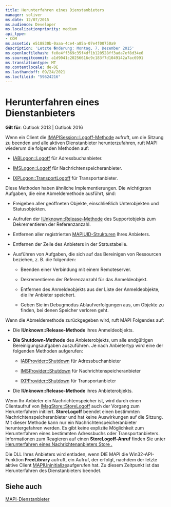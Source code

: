 ```yaml
---
title: Herunterfahren eines Dienstanbieters
manager: soliver
ms.date: 12/07/2015
ms.audience: Developer
ms.localizationpriority: medium
api_type:
- COM
ms.assetid: e518830b-0aaa-4ce4-a85a-07e4f00750a9
description: 'Letzte �nderung: Montag, 7. Dezember 2015'
ms.openlocfilehash: fe0e4ff369c35f4df1b120528ff3ada7ef8d34e6
ms.sourcegitcommit: a1d9041c20256616c9c183f7d1049142a7ac6991
ms.translationtype: MT
ms.contentlocale: de-DE
ms.lasthandoff: 09/24/2021
ms.locfileid: "59624216"
---
```

# <a name="shutting-down-a-service-provider"></a>Herunterfahren eines Dienstanbieters

 
  
**Gilt für**: Outlook 2013 | Outlook 2016 
  
Wenn ein Client die [IMAPISession::Logoff-Methode](imapisession-logoff.md) aufruft, um die Sitzung zu beenden und alle aktiven Dienstanbieter herunterzufahren, ruft MAPI wiederum die folgenden Methoden auf: 
  
- [IABLogon::Logoff](iablogon-logoff.md) für Adressbuchanbieter. 
    
- [IMSLogon::Logoff](imslogon-logoff.md) für Nachrichtenspeicheranbieter. 
    
- [IXPLogon::TransportLogoff](ixplogon-transportlogoff.md) für Transportanbieter. 
    
Diese Methoden haben ähnliche Implementierungen. Die wichtigsten Aufgaben, die eine Abmeldemethode ausführt, sind:
  
- Freigeben aller geöffneten Objekte, einschließlich Unterobjekten und Statusobjekten.
    
- Aufrufen der [IUnknown::Release-Methode](https://msdn.microsoft.com/library/4b494c6f-f0ee-4c35-ae45-ed956f40dc7a%28Office.15%29.aspx) des Supportobjekts zum Dekrementieren der Referenzanzahl. 
    
- Entfernen aller registrierten [MAPIUID-Strukturen](mapiuid.md) Ihres Anbieters. 
    
- Entfernen der Zeile des Anbieters in der Statustabelle.
    
- Ausführen von Aufgaben, die sich auf das Bereinigen von Ressourcen beziehen, z. B. die folgenden:
    
  - Beenden einer Verbindung mit einem Remoteserver.
    
  - Dekrementieren der Referenzanzahl für das Anmeldeobjekt.
    
  - Entfernen des Anmeldeobjekts aus der Liste der Anmeldeobjekte, die ihr Anbieter speichert.
    
  - Geben Sie im Debugmodus Ablaufverfolgungen aus, um Objekte zu finden, bei denen Speicher verloren geht.
    
Wenn die Abmeldemethode zurückgegeben wird, ruft MAPI Folgendes auf:
  
- Die **IUnknown::Release-Methode** ihres Anmeldeobjekts. 
    
- **Die Shutdown-Methode** des Anbieterobjekts, um alle endgültigen Bereinigungsaufgaben auszuführen. Je nach Anbietertyp wird eine der folgenden Methoden aufgerufen: 
    
  - [IABProvider::Shutdown](iabprovider-shutdown.md) für Adressbuchanbieter 
    
  - [IMSProvider::Shutdown](imsprovider-shutdown.md) für Nachrichtenspeicheranbieter 
    
  - [IXPProvider::Shutdown](ixpprovider-shutdown.md) für Transportanbieter 
    
- Die **IUnknown::Release-Methode** ihres Anbieterobjekts. 
    
Wenn Ihr Anbieter ein Nachrichtenspeicher ist, wird durch einen Clientaufruf von [IMsgStore::StoreLogoff](imsgstore-storelogoff.md) auch der Vorgang zum Herunterfahren initiiert. **StoreLogoff** beendet einen bestimmten Nachrichtenspeicheranbieter und hat keine Auswirkungen auf die Sitzung. Mit dieser Methode kann nur ein Nachrichtenspeicheranbieter heruntergefahren werden. Es gibt keine explizite Möglichkeit zum Herunterfahren eines bestimmten Adressbuchs oder Transportanbieters. Informationen zum Reagieren auf einen **StoreLogoff-Anruf** finden Sie unter [Herunterfahren eines Nachrichtenanbieters Store .](shutting-down-a-message-store-provider.md)
  
Die DLL Ihres Anbieters wird entladen, wenn DIE MAPI die Win32-API-Funktion **FreeLibrary** aufruft, ein Aufruf, der erfolgt, nachdem der letzte aktive Client [MAPIUninitialize](mapiuninitialize.md)aufgerufen hat. Zu diesem Zeitpunkt ist das Herunterfahren des Dienstanbieters beendet. 
  
## <a name="see-also"></a>Siehe auch



[MAPI-Dienstanbieter](mapi-service-providers.md)

